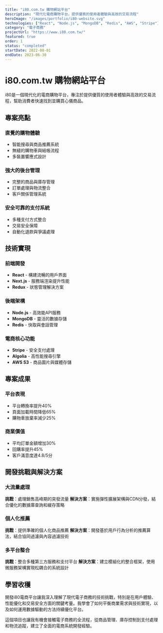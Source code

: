 ```yaml
---
title: "i80.com.tw 購物網站平台"
description: "現代化電商購物平台，提供優質的使用者體驗與高效的交易流程"
heroImage: "/images/portfolio/i80-website.svg"
technologies: ["React", "Node.js", "MongoDB", "Redis", "AWS", "Stripe"]
category: "電子商務"
projectUrl: "https://www.i80.com.tw/"
featured: true
order: 1
status: "completed"
startDate: 2022-08-01
endDate: 2023-06-30
---
```


# i80.com.tw 購物網站平台

i80是一個現代化的電商購物平台，專注於提供優質的使用者體驗與高效的交易流程，幫助消費者快速找到並購買心儀商品。

## 專案亮點

### 直覺的購物體驗
- 智能搜尋與商品推薦系統
- 無縫的購物車與結帳流程
- 多裝置響應式設計

### 強大的後台管理
- 完整的商品與庫存管理
- 訂單處理與物流整合
- 客戶關係管理系統

### 安全可靠的支付系統
- 多種支付方式整合
- 交易安全保障
- 自動化退款與爭議處理

## 技術實現

### 前端開發
- **React** - 構建流暢的用戶界面
- **Next.js** - 服務端渲染提升性能
- **Redux** - 狀態管理解決方案

### 後端架構
- **Node.js** - 高效能API服務
- **MongoDB** - 靈活的數據存儲
- **Redis** - 快取與會話管理

### 電商核心功能
- **Stripe** - 安全支付處理
- **Algolia** - 高性能搜尋引擎
- **AWS S3** - 商品圖片與媒體存儲

## 專案成果

### 平台表現
- 平台轉換率提升40%
- 頁面加載時間降低65%
- 購物車放棄率減少25%

### 商業價值
- 平均訂單金額增加30%
- 回購率提升45%
- 客戶滿意度達4.8/5分

## 開發挑戰與解決方案

### 大流量處理
**挑戰**：處理銷售高峰期的突發流量
**解決方案**：實施彈性擴展架構與CDN分發，結合優化的數據庫查詢和緩存策略

### 個人化推薦
**挑戰**：提供準確的個人化商品推薦
**解決方案**：開發基於用戶行為分析的推薦算法，結合協同過濾與內容過濾技術

### 多平台整合
**挑戰**：整合多種第三方服務和支付平台
**解決方案**：建立模組化的整合框架，使用微服務架構實現松耦合的系統設計

## 學習收穫

開發i80電商平台讓我深入理解了現代電子商務的技術挑戰，特別是在用戶體驗、性能優化和交易安全方面的關鍵考量。我學會了如何平衡商業需求與技術實現，以及如何運用數據驅動的方法持續優化平台。

這個項目也讓我有機會接觸電子商務的全流程，從商品管理、庫存控制到支付處理和物流追蹤，建立了全面的電商系統開發經驗。 